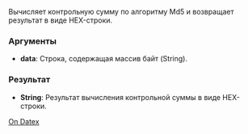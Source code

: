 Вычисляет контрольную сумму по алгоритму Md5 и возвращает результат в виде HEX-строки.

### Аргументы
- **data**: Строка, содержащая массив байт (String).

### Результат
- **String**: Результат вычисления контрольной суммы в виде HEX-строки.

[On Datex](http://docs.datex.ru/article.htm?id=5620276892448878671)